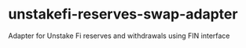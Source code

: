 # unstakefi-reserves-swap-adapter
Adapter for Unstake Fi reserves and withdrawals using FIN interface
